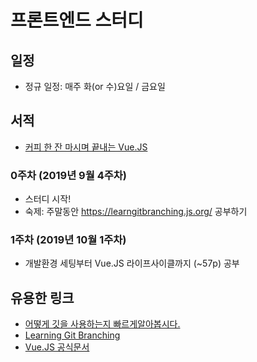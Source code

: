 # 프론트엔드 스터디

## 일정
 - 정규 일정: 매주 화(or 수)요일 / 금요일

## 서적
  - [커피 한 잔 마시며 끝내는 Vue.JS](http://www.kyobobook.co.kr/product/detailViewKor.laf?ejkGb=KOR&mallGb=KOR&barcode=9791190014397&orderClick=LEa&Kc=)

### 0주차 (2019년 9월 4주차)
 - 스터디 시작!
 - 숙제: 주말동안 https://learngitbranching.js.org/ 공부하기

### 1주차 (2019년 10월 1주차)
 - 개발환경 세팅부터 Vue.JS 라이프사이클까지 (~57p) 공부

## 유용한 링크
 - [어떻게 깃을 사용하는지 빠르게알아봅시다.](https://www.pigno.se/barn/tutorial-git/docs/#/)
 - [Learning Git Branching](https://learngitbranching.js.org/)
 - [Vue.JS 공식문서](https://kr.vuejs.org/)